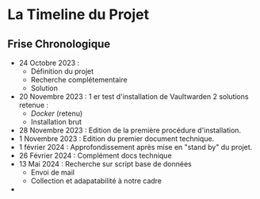 # **La Timeline du Projet**

## **Frise Chronologique**

- 24 Octobre 2023 :
    - Définition du projet
    - Recherche complétementaire
    - Solution
- 20 Novembre 2023 :
1 er test d'installation de Vaultwarden
2 solutions retenue :
    - *Docker* (retenu)
    - Installation brut
- 28 Novembre 2023 :
    Edition de la première procédure d'installation.
- 1 Novembre 2023 :
    Edition du premier document technique.
- 1 février 2024 :
    Approfondissement après mise en "stand by" du projet.
- 26 Février 2024 :
    Complément docs technique
- 13 Mai 2024 :
    Recherche sur script base de données
    + Envoi de mail
    + Collection et adapatabilité à notre cadre
-
